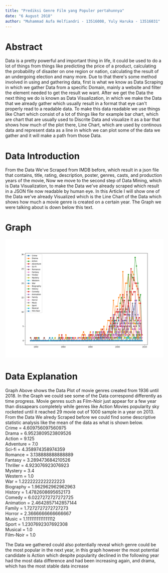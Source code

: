 ```yaml
---
title: "Prediksi Genre Film yang Populer pertahunnya"
date: "6 August 2018"
author: "Muhammad Aufa Helfiandri - 13516008, Yuly Haruka - 13516031"
---
```


# Abstract

Data is a pretty powerful and important thing in life, it could be used to do a lot of things from things like predicting the price of a product, calculating the probability of disaster on one region or nation, calculating the result of an undergoing election and many more. Due to that there's some method involved in using and gathering data, first is what we know as Data Scraping in which we gather Data from a specific Domain, mainly a website and filter the element needed to get the result we want. After we get the Data the next thing we do is known as Data Visualization, in which we make the Data that we already gather which usually result in a format that eye can't properly read to a readable data. To make this data readable we use things like Chart which consist of a lot of things like for example bar chart, which are chart that are usually used to Discrite Data and visualize it as a bar that shows how much of the plot there, Line Chart, which are used by continous data and represent data as a line in which we can plot some of the data we gather and it will make a path from those Data. 

# Data Introduction

From the Data We've Scraped from IMDB before, which result in a json file that contains, title, rating, description, poster, genres, casts, and production years of the movie, Now we move to the second step of Data Mining, which is Data Visualization, to make the Data we've already scraped which result in a JSON file now readable by human eye. In this Article I will show one of the Data we've already Visualized which is the Line Chart of the Data which shows how much a movie genre is created on a certain year. The Graph we were talking about is down below this text.

# Graph

![Count Genre](static/Figure_3.png)

# Data Explanation

Graph Above shows the Data Plot of movie genres created from 1936 until 2018. In the Graph we could see some of the Data correspond differently as time progress. Movie genres such as Film-Noir just appear for a few year than dissapears completely while genres like Action Movies popularity sky rocketed until it reached 29 movie out of 1000 sample in a year on 2013. From the Data We alredy Scraped before we could find some descriptive statistic analysis like the mean of the data as what is shown below. <br>
Crime = 4.609756097560975 <br>
Drama = 6.9523809523809526 <br>
Action = 9.125 <br>
Adventure = 7.0 <br>
Sci-fi = 4.358974358974359 <br>
Romance = 3.138888888888889 <br>
Fantasy = 3.289473684210526 <br>
Thriller = 4.923076923076923 <br>
Mystery = 3.4 <br>
Western = 1.0 <br>
War = 1.2222222222222223 <br>
Biography = 1.962962962962963 <br>
History = 1.4782608695652173 <br>
Comedy = 6.0227272727272725 <br>
Animation = 2.4642857142857144 <br>
Family = 1.7272727272727273 <br>
Horror = 2.3666666666666667 <br>
Music = 1.1111111111111112 <br>
Sport = 1.2307692307692308 <br>
Musical = 1.0 <br>
Film-Noir = 1.0 <br>

The Data we gathered could also potentially reveal which genre could be the most popular in the next year, in this graph however the most potential candidate is Action which despite popularity declined in the following year had the most data difference and had been increasing again, and drama, which has the most stable data increase  

